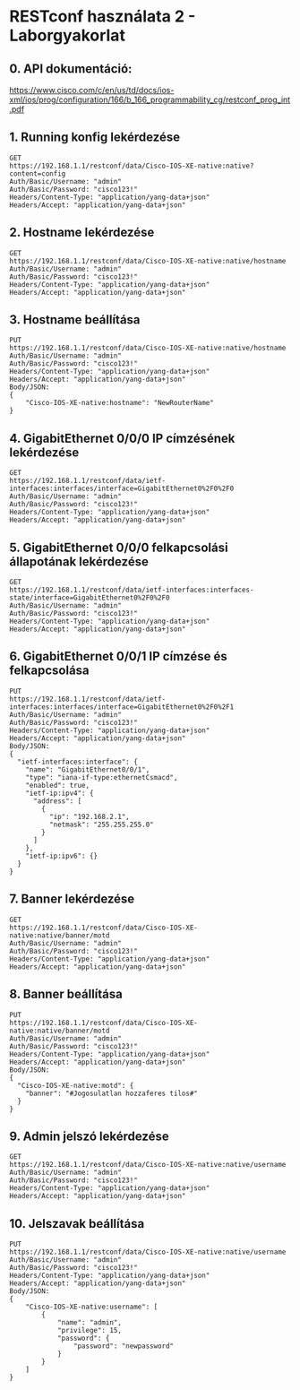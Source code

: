 # RESTconf használata 2 - Laborgyakorlat

## 0. API dokumentáció: 

https://www.cisco.com/c/en/us/td/docs/ios-xml/ios/prog/configuration/166/b_166_programmability_cg/restconf_prog_int.pdf


## 1. Running konfig lekérdezése
```console
GET
https://192.168.1.1/restconf/data/Cisco-IOS-XE-native:native?content=config
Auth/Basic/Username: "admin"
Auth/Basic/Password: "cisco123!"
Headers/Content-Type: "application/yang-data+json"
Headers/Accept: "application/yang-data+json"
```

## 2. Hostname lekérdezése

```console
GET
https://192.168.1.1/restconf/data/Cisco-IOS-XE-native:native/hostname
Auth/Basic/Username: "admin"
Auth/Basic/Password: "cisco123!"
Headers/Content-Type: "application/yang-data+json"
Headers/Accept: "application/yang-data+json"
```

## 3. Hostname beállítása
```console
PUT
https://192.168.1.1/restconf/data/Cisco-IOS-XE-native:native/hostname
Auth/Basic/Username: "admin"
Auth/Basic/Password: "cisco123!"
Headers/Content-Type: "application/yang-data+json"
Headers/Accept: "application/yang-data+json"
Body/JSON:
{
    "Cisco-IOS-XE-native:hostname": "NewRouterName"
}
```

## 4. GigabitEthernet 0/0/0 IP címzésének lekérdezése
```console
GET
https://192.168.1.1/restconf/data/ietf-interfaces:interfaces/interface=GigabitEthernet0%2F0%2F0
Auth/Basic/Username: "admin"
Auth/Basic/Password: "cisco123!"
Headers/Content-Type: "application/yang-data+json"
Headers/Accept: "application/yang-data+json"
```

## 5. GigabitEthernet 0/0/0 felkapcsolási állapotának lekérdezése
```console
GET
https://192.168.1.1/restconf/data/ietf-interfaces:interfaces-state/interface=GigabitEthernet0%2F0%2F0
Auth/Basic/Username: "admin"
Auth/Basic/Password: "cisco123!"
Headers/Content-Type: "application/yang-data+json"
Headers/Accept: "application/yang-data+json"
```

## 6. GigabitEthernet 0/0/1 IP címzése és felkapcsolása
```console
PUT
https://192.168.1.1/restconf/data/ietf-interfaces:interfaces/interface=GigabitEthernet0%2F0%2F1
Auth/Basic/Username: "admin"
Auth/Basic/Password: "cisco123!"
Headers/Content-Type: "application/yang-data+json"
Headers/Accept: "application/yang-data+json"
Body/JSON:
{
  "ietf-interfaces:interface": {
    "name": "GigabitEthernet0/0/1",
    "type": "iana-if-type:ethernetCsmacd",
    "enabled": true,
    "ietf-ip:ipv4": {
      "address": [
        {
          "ip": "192.168.2.1",
          "netmask": "255.255.255.0"
        }
      ]
    },
    "ietf-ip:ipv6": {}
  }
}

```

## 7. Banner lekérdezése
```console
GET
https://192.168.1.1/restconf/data/Cisco-IOS-XE-native:native/banner/motd
Auth/Basic/Username: "admin"
Auth/Basic/Password: "cisco123!"
Headers/Content-Type: "application/yang-data+json"
Headers/Accept: "application/yang-data+json"
```

## 8. Banner beállítása
```console
PUT
https://192.168.1.1/restconf/data/Cisco-IOS-XE-native:native/banner/motd
Auth/Basic/Username: "admin"
Auth/Basic/Password: "cisco123!"
Headers/Content-Type: "application/yang-data+json"
Headers/Accept: "application/yang-data+json"
Body/JSON:
{
  "Cisco-IOS-XE-native:motd": {
    "banner": "#Jogosulatlan hozzaferes tilos#"
  }
}
```

## 9. Admin jelszó lekérdezése
```console
GET
https://192.168.1.1/restconf/data/Cisco-IOS-XE-native:native/username
Auth/Basic/Username: "admin"
Auth/Basic/Password: "cisco123!"
Headers/Content-Type: "application/yang-data+json"
Headers/Accept: "application/yang-data+json"
```

## 10. Jelszavak beállítása
```console
PUT
https://192.168.1.1/restconf/data/Cisco-IOS-XE-native:native/username
Auth/Basic/Username: "admin"
Auth/Basic/Password: "cisco123!"
Headers/Content-Type: "application/yang-data+json"
Headers/Accept: "application/yang-data+json"
Body/JSON:
{
    "Cisco-IOS-XE-native:username": [
        {
            "name": "admin",
            "privilege": 15,
            "password": {
                "password": "newpassword"
            }
        }
    ]
}
```
